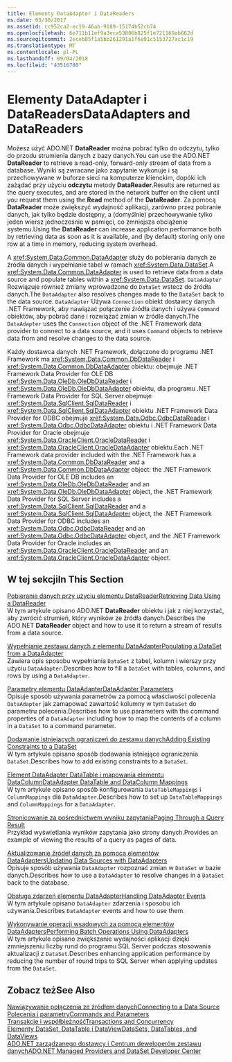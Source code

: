 ```yaml
---
title: Elementy DataAdapter i DataReaders
ms.date: 03/30/2017
ms.assetid: cc952ca2-ec19-46ab-9189-15174b52cb74
ms.openlocfilehash: 6e711b11ef9a3eca53806b825f1e721169ab662d
ms.sourcegitcommit: 2eceb05f1a5bb261291a1f6a91c5153727ac1c19
ms.translationtype: MT
ms.contentlocale: pl-PL
ms.lasthandoff: 09/04/2018
ms.locfileid: "43516780"
---
```

# <a name="dataadapters-and-datareaders"></a><span data-ttu-id="9c085-102">Elementy DataAdapter i DataReaders</span><span class="sxs-lookup"><span data-stu-id="9c085-102">DataAdapters and DataReaders</span></span>
<span data-ttu-id="9c085-103">Możesz użyć ADO.NET **DataReader** można pobrać tylko do odczytu, tylko do przodu strumienia danych z bazy danych.</span><span class="sxs-lookup"><span data-stu-id="9c085-103">You can use the ADO.NET **DataReader** to retrieve a read-only, forward-only stream of data from a database.</span></span> <span data-ttu-id="9c085-104">Wyniki są zwracane jako zapytanie wykonuje i są przechowywane w buforze sieci na komputerze klienckim, dopóki ich zażądać przy użyciu **odczytu** metody **DataReader**.</span><span class="sxs-lookup"><span data-stu-id="9c085-104">Results are returned as the query executes, and are stored in the network buffer on the client until you request them using the **Read** method of the **DataReader**.</span></span> <span data-ttu-id="9c085-105">Za pomocą **DataReader** może zwiększyć wydajność aplikacji, zarówno przez pobranie danych, jak tylko będzie dostępny, a (domyślnie) przechowywanie tylko jeden wiersz jednocześnie w pamięci, co zmniejsza obciążenie systemu.</span><span class="sxs-lookup"><span data-stu-id="9c085-105">Using the **DataReader** can increase application performance both by retrieving data as soon as it is available, and (by default) storing only one row at a time in memory, reducing system overhead.</span></span>  
  
 <span data-ttu-id="9c085-106">A <xref:System.Data.Common.DataAdapter> służy do pobierania danych ze źródła danych i wypełnianie tabel w ramach <xref:System.Data.DataSet>.</span><span class="sxs-lookup"><span data-stu-id="9c085-106">A <xref:System.Data.Common.DataAdapter> is used to retrieve data from a data source and populate tables within a <xref:System.Data.DataSet>.</span></span> <span data-ttu-id="9c085-107">`DataAdapter` Rozwiązuje również zmiany wprowadzone do `DataSet` wstecz do źródła danych.</span><span class="sxs-lookup"><span data-stu-id="9c085-107">The `DataAdapter` also resolves changes made to the `DataSet` back to the data source.</span></span> <span data-ttu-id="9c085-108">`DataAdapter` Używa `Connection` obiekt dostawcy danych .NET Framework, aby nawiązać połączenie źródła danych i używa `Command` obiektów, aby pobrać dane i rozwiązać zmian w źródle danych.</span><span class="sxs-lookup"><span data-stu-id="9c085-108">The `DataAdapter` uses the `Connection` object of the .NET Framework data provider to connect to a data source, and it uses `Command` objects to retrieve data from and resolve changes to the data source.</span></span>  
  
 <span data-ttu-id="9c085-109">Każdy dostawca danych .NET Framework, dołączone do programu .NET Framework ma <xref:System.Data.Common.DbDataReader> i <xref:System.Data.Common.DbDataAdapter> obiektu: obejmuje .NET Framework Data Provider for OLE DB <xref:System.Data.OleDb.OleDbDataReader> i <xref:System.Data.OleDb.OleDbDataAdapter> obiektu, dla programu .NET Framework Data Provider for SQL Server obejmuje <xref:System.Data.SqlClient.SqlDataReader> i <xref:System.Data.SqlClient.SqlDataAdapter> obiektu .NET Framework Data Provider for ODBC obejmuje <xref:System.Data.Odbc.OdbcDataReader> i <xref:System.Data.Odbc.OdbcDataAdapter> obiektu i .NET Framework Data Provider for Oracle obejmuje <xref:System.Data.OracleClient.OracleDataReader> i <xref:System.Data.OracleClient.OracleDataAdapter> obiektu.</span><span class="sxs-lookup"><span data-stu-id="9c085-109">Each .NET Framework data provider included with the .NET Framework has a <xref:System.Data.Common.DbDataReader> and a <xref:System.Data.Common.DbDataAdapter> object: the .NET Framework Data Provider for OLE DB includes an <xref:System.Data.OleDb.OleDbDataReader> and an <xref:System.Data.OleDb.OleDbDataAdapter> object, the .NET Framework Data Provider for SQL Server includes a <xref:System.Data.SqlClient.SqlDataReader> and a <xref:System.Data.SqlClient.SqlDataAdapter> object, the .NET Framework Data Provider for ODBC includes an <xref:System.Data.Odbc.OdbcDataReader> and an <xref:System.Data.Odbc.OdbcDataAdapter> object, and the .NET Framework Data Provider for Oracle includes an <xref:System.Data.OracleClient.OracleDataReader> and an <xref:System.Data.OracleClient.OracleDataAdapter> object.</span></span>  
  
## <a name="in-this-section"></a><span data-ttu-id="9c085-110">W tej sekcji</span><span class="sxs-lookup"><span data-stu-id="9c085-110">In This Section</span></span>  
 [<span data-ttu-id="9c085-111">Pobieranie danych przy użyciu elementu DataReader</span><span class="sxs-lookup"><span data-stu-id="9c085-111">Retrieving Data Using a DataReader</span></span>](../../../../docs/framework/data/adonet/retrieving-data-using-a-datareader.md)  
 <span data-ttu-id="9c085-112">W tym artykule opisano ADO.NET **DataReader** obiektu i jak z niej korzystać, aby zwrócić strumień, który wyników ze źródła danych.</span><span class="sxs-lookup"><span data-stu-id="9c085-112">Describes the ADO.NET **DataReader** object and how to use it to return a stream of results from a data source.</span></span>  
  
 [<span data-ttu-id="9c085-113">Wypełnianie zestawu danych z elementu DataAdapter</span><span class="sxs-lookup"><span data-stu-id="9c085-113">Populating a DataSet from a DataAdapter</span></span>](../../../../docs/framework/data/adonet/populating-a-dataset-from-a-dataadapter.md)  
 <span data-ttu-id="9c085-114">Zawiera opis sposobu wypełniania `DataSet` z tabel, kolumn i wierszy przy użyciu `DataAdapter`.</span><span class="sxs-lookup"><span data-stu-id="9c085-114">Describes how to fill a `DataSet` with tables, columns, and rows by using a `DataAdapter`.</span></span>  
  
 [<span data-ttu-id="9c085-115">Parametry elementu DataAdapter</span><span class="sxs-lookup"><span data-stu-id="9c085-115">DataAdapter Parameters</span></span>](../../../../docs/framework/data/adonet/dataadapter-parameters.md)  
 <span data-ttu-id="9c085-116">Opisuje sposób używania parametrów za pomocą właściwości polecenia `DataAdapter` jak zamapować zawartość kolumny w tym `DataSet` do parametru polecenia.</span><span class="sxs-lookup"><span data-stu-id="9c085-116">Describes how to use parameters with the command properties of a `DataAdapter` including how to map the contents of a column in a `DataSet` to a command parameter.</span></span>  
  
 [<span data-ttu-id="9c085-117">Dodawanie istniejących ograniczeń do zestawu danych</span><span class="sxs-lookup"><span data-stu-id="9c085-117">Adding Existing Constraints to a DataSet</span></span>](../../../../docs/framework/data/adonet/adding-existing-constraints-to-a-dataset.md)  
 <span data-ttu-id="9c085-118">W tym artykule opisano sposób dodawania istniejące ograniczenia `DataSet`.</span><span class="sxs-lookup"><span data-stu-id="9c085-118">Describes how to add existing constraints to a `DataSet`.</span></span>  
  
 [<span data-ttu-id="9c085-119">Element DataAdapter DataTable i mapowania elementu DataColumn</span><span class="sxs-lookup"><span data-stu-id="9c085-119">DataAdapter DataTable and DataColumn Mappings</span></span>](../../../../docs/framework/data/adonet/dataadapter-datatable-and-datacolumn-mappings.md)  
 <span data-ttu-id="9c085-120">W tym artykule opisano sposób konfigurowania `DataTableMappings` i `ColumnMappings` dla `DataAdapter`.</span><span class="sxs-lookup"><span data-stu-id="9c085-120">Describes how to set up `DataTableMappings` and `ColumnMappings` for a `DataAdapter`.</span></span>  
  
 [<span data-ttu-id="9c085-121">Stronicowanie za pośrednictwem wyniku zapytania</span><span class="sxs-lookup"><span data-stu-id="9c085-121">Paging Through a Query Result</span></span>](../../../../docs/framework/data/adonet/paging-through-a-query-result.md)  
 <span data-ttu-id="9c085-122">Przykład wyświetlania wyników zapytania jako strony danych.</span><span class="sxs-lookup"><span data-stu-id="9c085-122">Provides an example of viewing the results of a query as pages of data.</span></span>  
  
 [<span data-ttu-id="9c085-123">Aktualizowanie źródeł danych za pomocą elementów DataAdapters</span><span class="sxs-lookup"><span data-stu-id="9c085-123">Updating Data Sources with DataAdapters</span></span>](../../../../docs/framework/data/adonet/updating-data-sources-with-dataadapters.md)  
 <span data-ttu-id="9c085-124">Opisuje sposób używania `DataAdapter` rozpoznać zmian w `DataSet` w bazie danych.</span><span class="sxs-lookup"><span data-stu-id="9c085-124">Describes how to use a `DataAdapter` to resolve changes in a `DataSet` back to the database.</span></span>  
  
 [<span data-ttu-id="9c085-125">Obsługa zdarzeń elementu DataAdapter</span><span class="sxs-lookup"><span data-stu-id="9c085-125">Handling DataAdapter Events</span></span>](../../../../docs/framework/data/adonet/handling-dataadapter-events.md)  
 <span data-ttu-id="9c085-126">W tym artykule opisano `DataAdapter` zdarzenia i sposobu ich używania.</span><span class="sxs-lookup"><span data-stu-id="9c085-126">Describes `DataAdapter` events and how to use them.</span></span>  
  
 [<span data-ttu-id="9c085-127">Wykonywanie operacji wsadowych za pomocą elementów DataAdapters</span><span class="sxs-lookup"><span data-stu-id="9c085-127">Performing Batch Operations Using DataAdapters</span></span>](../../../../docs/framework/data/adonet/performing-batch-operations-using-dataadapters.md)  
 <span data-ttu-id="9c085-128">W tym artykule opisano zwiększanie wydajności aplikacji dzięki zmniejszeniu liczby rund do programu SQL Server podczas stosowania aktualizacji z `DataSet`.</span><span class="sxs-lookup"><span data-stu-id="9c085-128">Describes enhancing application performance by reducing the number of round trips to SQL Server when applying updates from the `DataSet`.</span></span>  
  
## <a name="see-also"></a><span data-ttu-id="9c085-129">Zobacz też</span><span class="sxs-lookup"><span data-stu-id="9c085-129">See Also</span></span>  
 [<span data-ttu-id="9c085-130">Nawiązywanie połączenia ze źródłem danych</span><span class="sxs-lookup"><span data-stu-id="9c085-130">Connecting to a Data Source</span></span>](../../../../docs/framework/data/adonet/connecting-to-a-data-source.md)  
 [<span data-ttu-id="9c085-131">Polecenia i parametry</span><span class="sxs-lookup"><span data-stu-id="9c085-131">Commands and Parameters</span></span>](../../../../docs/framework/data/adonet/commands-and-parameters.md)  
 [<span data-ttu-id="9c085-132">Transakcje i współbieżność</span><span class="sxs-lookup"><span data-stu-id="9c085-132">Transactions and Concurrency</span></span>](../../../../docs/framework/data/adonet/transactions-and-concurrency.md)  
 [<span data-ttu-id="9c085-133">Elementy DataSet, DataTable i DataView</span><span class="sxs-lookup"><span data-stu-id="9c085-133">DataSets, DataTables, and DataViews</span></span>](../../../../docs/framework/data/adonet/dataset-datatable-dataview/index.md)  
 [<span data-ttu-id="9c085-134">ADO.NET zarządzanego dostawcy i Centrum deweloperów zestawu danych</span><span class="sxs-lookup"><span data-stu-id="9c085-134">ADO.NET Managed Providers and DataSet Developer Center</span></span>](https://go.microsoft.com/fwlink/?LinkId=217917)
